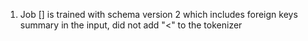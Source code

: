 1. Job [] is trained with schema version 2 which includes foreign keys summary in the input, 
did not add "<" to the tokenizer